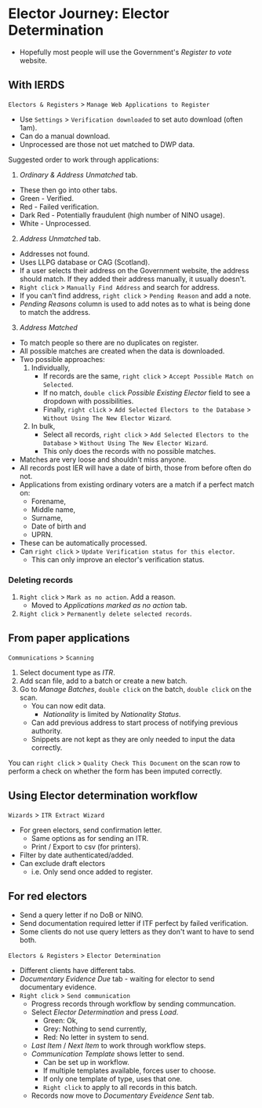 # Elector Journey: Elector Determination

* Hopefully most people will use the Government's *Register to vote* website.

## With IERDS

`Electors & Registers` > `Manage Web Applications to Register`

* Use `Settings` > `Verification downloaded` to set auto download (often 1am).
* Can do a manual download.
* Unprocessed are those not uet matched to DWP data.

Suggested order to work through applications:

1) *Ordinary & Address Unmatched* tab.

* These then go into other tabs.
* Green - Verified.
* Red - Failed verification.
* Dark Red - Potentially fraudulent (high number of NINO usage).
* White - Unprocessed.

2) *Address Unmatched* tab.

* Addresses not found.
* Uses LLPG database or CAG (Scotland).
* If a user selects their address on the Government website, the address should match.  If they added their address manually, it usually doesn't.
* `Right click` > `Manually Find Address` and search for address.
* If you can't find address, `right click` > `Pending Reason` and add a note.
* *Pending Reasons* column is used to add notes as to what is being done to match the address.

3) *Address Matched*

* To match people so there are no duplicates on register.
* All possible matches are created when the data is downloaded.
* Two possible approaches:
    1. Individually,
        * If records are the same, `right click` > `Accept Possible Match on Selected`.
        * If no match, `double click` *Possible Existing Elector* field to see a dropdown with possibilities.
        * Finally, `right click` > `Add Selected Electors to the Database` > `Without Using The New Elector Wizard`.
    2. In bulk,
        * Select all records, `right click` > `Add Selected Electors to the Database` > `Without Using The New Elector Wizard`.
        * This only does the records with no possible matches.
* Matches are very loose and shouldn't miss anyone.
* All records post IER will have a date of birth, those from before often do not.
* Applications from existing ordinary voters are a match if a perfect match on:
  * Forename,
  * Middle name,
  * Surname,
  * Date of birth and
  * UPRN.
* These can be automatically processed.
* Can `right click` > `Update Verification status for this elector`.
  * This can only improve an elector's verification status.

### Deleting records

1. `Right click` > `Mark as no action`.  Add a reason.
    * Moved to *Applications marked as no action* tab.
1. `Right click` > `Permanently delete selected records`.

## From paper applications

`Communications` > `Scanning`

1. Select document type as *ITR*.
1. Add scan file, add to a batch or create a new batch.
1. Go to *Manage Batches*, `double click` on the batch, `double click` on the scan.
    * You can now edit data.
      * *Nationality* is limited by *Nationality Status*.
    * Can add previous address to start process of notifying previous authority.
    * Snippets are not kept as they are only needed to input the data correctly.

You can `right click` > `Quality Check This Document` on the scan row to perform a check on whether the form has been imputed correctly.

## Using Elector determination workflow

`Wizards` > `ITR Extract Wizard`

* For green electors, send confirmation letter.
  * Same options as for sending an ITR.
  * Print / Export to csv (for printers).
* Filter by date authenticated/added.
* Can exclude draft electors
  * i.e. Only send once added to register.

## For red electors

* Send a query letter if no DoB or NINO.
* Send documentation required letter if ITF perfect by failed verification.
* Some clients do not use query letters as they don't want to have to send both.

`Electors & Registers` > `Elector Determination`

* Different clients have different tabs.
* *Documentary Evidence Due* tab - waiting for elector to send documentary evidence.
* `Right click` > `Send communication`
  * Progress records through workflow by sending communcation.
  * Select *Elector Determination* and press *Load*.
    * Green: Ok,
    * Grey: Nothing to send currently,
    * Red: No letter in system to send.
  * *Last Item* / *Next Item* to work through workflow steps.
  * *Communication Template* shows letter to send.
    * Can be set up in workflow.
    * If multiple templates available, forces user to choose.
    * If only one template of type, uses that one.
    * `Right click` to apply to all records in this batch.
  * Records now move to *Documentary Eveidence Sent* tab.
